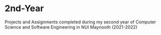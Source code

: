 # 2nd-Year
Projects and Assignments completed during my second year of Computer Science and Software Engineering in NUI Maynooth (2021-2022)
